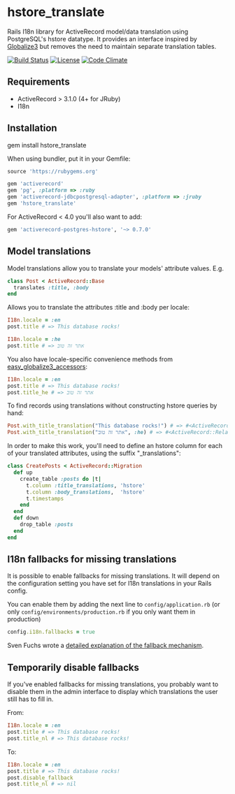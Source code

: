 # hstore_translate

Rails I18n library for ActiveRecord model/data translation using PostgreSQL's
hstore datatype. It provides an interface inspired by
[Globalize3](https://github.com/svenfuchs/globalize3) but removes the need to
maintain separate translation tables.

[![Build Status](https://api.travis-ci.org/robworley/hstore_translate.png)](https://travis-ci.org/robworley/hstore_translate)
[![License](http://img.shields.io/badge/license-mit-brightgreen.svg)](COPYRIGHT)
[![Code Climate](https://codeclimate.com/github/robworley/hstore_translate.png)](https://codeclimate.com/github/robworley/hstore_translate)

## Requirements

* ActiveRecord > 3.1.0 (4+ for JRuby)
* I18n

## Installation

gem install hstore_translate

When using bundler, put it in your Gemfile:

```ruby
source 'https://rubygems.org'

gem 'activerecord'
gem 'pg', :platform => :ruby
gem 'activerecord-jdbcpostgresql-adapter', :platform => :jruby
gem 'hstore_translate'
```

For ActiveRecord < 4.0 you'll also want to add:

```ruby
gem 'activerecord-postgres-hstore', '~> 0.7.0'
```

## Model translations

Model translations allow you to translate your models' attribute values. E.g.

```ruby
class Post < ActiveRecord::Base
  translates :title, :body
end
```

Allows you to translate the attributes :title and :body per locale:

```ruby
I18n.locale = :en
post.title # => This database rocks!

I18n.locale = :he
post.title # => אתר זה טוב
```

You also have locale-specific convenience methods from [easy_globalize3_accessors](https://github.com/paneq/easy_globalize3_accessors):

```ruby
I18n.locale = :en
post.title # => This database rocks!
post.title_he # => אתר זה טוב
```

To find records using translations without constructing hstore queries by hand:

```ruby
Post.with_title_translation("This database rocks!") # => #<ActiveRecord::Relation ...>
Post.with_title_translation("אתר זה טוב", :he) # => #<ActiveRecord::Relation ...>
```

In order to make this work, you'll need to define an hstore column for each of
your translated attributes, using the suffix "_translations":

```ruby
class CreatePosts < ActiveRecord::Migration
  def up
    create_table :posts do |t|
      t.column :title_translations, 'hstore'
      t.column :body_translations,  'hstore'
      t.timestamps
    end
  end
  def down
    drop_table :posts
  end
end
```

## I18n fallbacks for missing translations

It is possible to enable fallbacks for missing translations. It will depend
on the configuration setting you have set for I18n translations in your Rails
config.

You can enable them by adding the next line to `config/application.rb` (or
only `config/environments/production.rb` if you only want them in production)

```ruby
config.i18n.fallbacks = true
```

Sven Fuchs wrote a [detailed explanation of the fallback
mechanism](https://github.com/svenfuchs/i18n/wiki/Fallbacks).

## Temporarily disable fallbacks

If you've enabled fallbacks for missing translations, you probably want to disable
them in the admin interface to display which translations the user still has to
fill in.

From:

```ruby
I18n.locale = :en
post.title # => This database rocks!
post.title_nl # => This database rocks!
```

To:

```ruby
I18n.locale = :en
post.title # => This database rocks!
post.disable_fallback
post.title_nl # => nil
```
